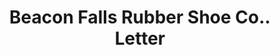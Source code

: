 ---
doi: 10.7916/D83N3FG9
date_other: '1917'
date_other_textual: '1917'
form: correspondence
genre:
- Letters (correspondence)
name:
- Beacon Falls Rubber Shoe Co.
object_in_context_url: https://biggert.cul.columbia.edu/items/view/ave_biggert_00641
subject_hierarchical_geographic:
- Minneapolis, Minnesota, United States
subject_name:
- Beacon Falls Rubber Shoe Co.
title: Beacon Falls Rubber Shoe Co.. Letter
sort_title: Beacon Falls Rubber Shoe Co.. Letter
call_number: ave_biggert_00641
coordinates:
- 44.983333333333334,-93.26666666666667
pid: ave_biggert_00641
identifiers: ave_biggert_00641
thumbnail: https://derivativo-2.library.columbia.edu/iiif/2/ldpd:345585/full/!256,256/0/native.jpg
permalink: /biggert/ave_biggert_00641/
layout: iiif-image-page
---